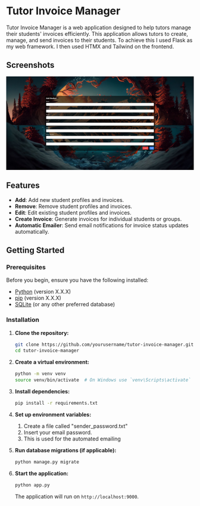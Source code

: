 # Tutor Invoice Manager

Tutor Invoice Manager is a web application designed to help tutors manage their students' invoices efficiently. This application allows tutors to create, manage, and send invoices to their students. To achieve this I used Flask as my web framework. I then used HTMX and Tailwind on the frontend.

## Screenshots

<div id="slideshow">
    <img src="static/screenshots/landing_page.JPG" class="slide" style="display: none;">    
    <img src="static/screenshots/add_student.JPG" class="slide" style="display: block;">
    <img src="static/screenshots/invoice_inspector.JPG" class="slide" style="display: none;">
</div>

## Features

- **Add**: Add new student profiles and invoices.
- **Remove**: Remove student profiles and invoices.
- **Edit**: Edit existing student profiles and invoices.
- **Create Invoice**: Generate invoices for individual students or groups.
- **Automatic Emailer**: Send email notifications for invoice status updates automatically.

## Getting Started

### Prerequisites

Before you begin, ensure you have the following installed:

- [Python](https://www.python.org/downloads/) (version X.X.X)
- [pip](https://pip.pypa.io/en/stable/installation/) (version X.X.X)
- [SQLite](https://sqlite.org/download.html) (or any other preferred database)

### Installation

1. **Clone the repository:**

    ```bash
    git clone https://github.com/yourusername/tutor-invoice-manager.git
    cd tutor-invoice-manager
    ```

2. **Create a virtual environment:**

    ```bash
    python -m venv venv
    source venv/bin/activate  # On Windows use `venv\Scripts\activate`
    ```

3. **Install dependencies:**

    ```bash
    pip install -r requirements.txt
    ```

4. **Set up environment variables:**
    1. Create a file called "sender_password.txt" 
    2. Insert your email password.
    3. This is used for the automated emailing

5. **Run database migrations (if applicable):**

    ```bash
    python manage.py migrate
    ```

6. **Start the application:**

    ```bash
    python app.py
    ```

    The application will run on `http://localhost:9000`.
